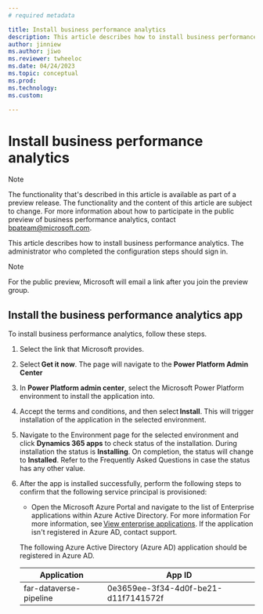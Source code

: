 ```yaml
---
# required metadata

title: Install business performance analytics
description: This article describes how to install business performance analytics
author: jinniew
ms.author: jiwo
ms.reviewer: twheeloc 
ms.date: 04/24/2023
ms.topic: conceptual
ms.prod: 
ms.technology:
ms.custom:

---
```


# Install business performance analytics

>[!NOTE]
>The functionality that's described in this article is available as part of a preview release. The functionality and the content of this article are subject to change. For more information about how to participate in the public preview of business performance analytics, contact <bpateam@microsoft.com>.

This article describes how to install business performance analytics. The administrator who completed the configuration steps should sign in.    

>[!NOTE]
>For the public preview, Microsoft will email a link after you join the preview group.

## Install the business performance analytics app

To install business performance analytics, follow these steps. 

1. Select the link that Microsoft provides. 
2. Select **Get it now**. The page will navigate to the **Power Platform Admin Center** 
3. In **Power Platform admin center**, select the Microsoft Power Platform environment to install the application into. 
4. Accept the terms and conditions, and then select **Install**. This will trigger installation of the application in the selected environment. 
5. Navigate to the Environment page for the selected environment and click **Dynamics 365 apps** to check status of the installation. During installation the status is **Installing**. On completion, the status will change to **Installed**. Refer to the Frequently Asked Questions in case the status has any other value. 
6. After the app is installed successfully, perform the following steps to confirm that the following service principal is provisioned: 
     - Open the Microsoft Azure Portal and navigate to the list of Enterprise applications within Azure Active Directory. For more information For more information, see [View enterprise applications](https://learn.microsoft.com/en-us/azure/active-directory/manage-apps/view-applications-portal). If the application isn't registered in Azure AD, contact support. 

     The following Azure Active Directory (Azure AD) application should be registered in Azure AD.

     | Application | App ID |
     |-------------|--------|
     | far-dataverse-pipeline | 0e3659ee-3f34-4d0f-be21-d11f7141572f |

   
